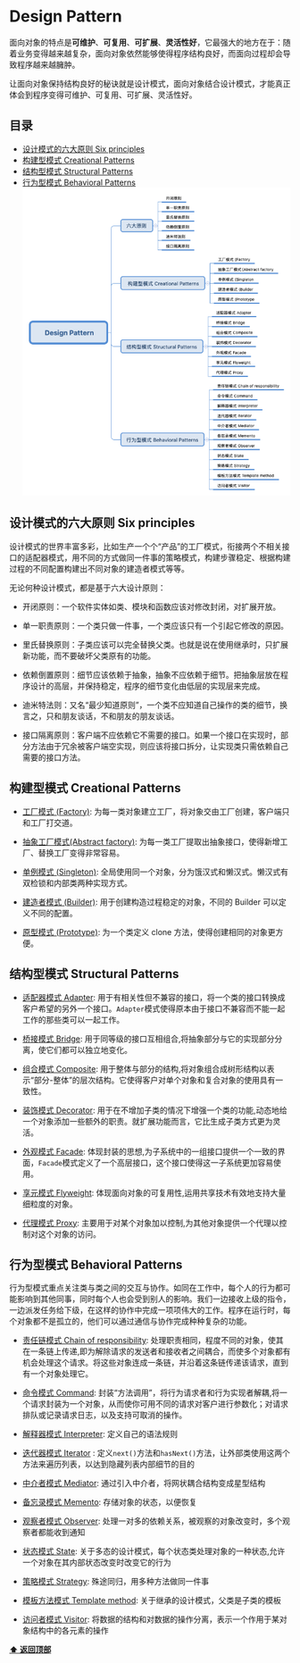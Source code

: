 # Design Pattern


面向对象的特点是**可维护**、**可复用**、**可扩展**、**灵活性好**，它最强大的地方在于：随着业务变得越来越复杂，面向对象依然能够使得程序结构良好，而面向过程却会导致程序越来越臃肿。

让面向对象保持结构良好的秘诀就是设计模式，面向对象结合设计模式，才能真正体会到程序变得可维护、可复用、可扩展、灵活性好。

## 目录
* [设计模式的六大原则 Six principles](设计模式的六大原则-Six-principles)
* [构建型模式 Creational Patterns](#构构建型模式-Creational-Patterns)
* [结构型模式 Structural Patterns](#结构型模式-Structural-Patterns)
* [行为型模式 Behavioral Patterns](#行为型模式-Behavioral-Patterns)
![image](images/Design_Pattern.png)

## 设计模式的六大原则 Six principles

设计模式的世界丰富多彩，比如生产一个个“产品”的工厂模式，衔接两个不相关接口的适配器模式，用不同的方式做同一件事的策略模式，构建步骤稳定、根据构建过程的不同配置构建出不同对象的建造者模式等等。

无论何种设计模式，都是基于六大设计原则：
- 开闭原则：一个软件实体如类、模块和函数应该对修改封闭，对扩展开放。

- 单一职责原则：一个类只做一件事，一个类应该只有一个引起它修改的原因。

- 里氏替换原则：子类应该可以完全替换父类。也就是说在使用继承时，只扩展新功能，而不要破坏父类原有的功能。

- 依赖倒置原则：细节应该依赖于抽象，抽象不应依赖于细节。把抽象层放在程序设计的高层，并保持稳定，程序的细节变化由低层的实现层来完成。

- 迪米特法则：又名“最少知道原则”，一个类不应知道自己操作的类的细节，换言之，只和朋友谈话，不和朋友的朋友谈话。

- 接口隔离原则：客户端不应依赖它不需要的接口。如果一个接口在实现时，部分方法由于冗余被客户端空实现，则应该将接口拆分，让实现类只需依赖自己需要的接口方法。

## 构建型模式 Creational Patterns

- [工厂模式 (Factory)](factory/README.md):
    为每一类对象建立工厂，将对象交由工厂创建，客户端只和工厂打交道。

- [抽象工厂模式(Abstract factory)](factory/README.md):
    为每一类工厂提取出抽象接口，使得新增工厂、替换工厂变得非常容易。

- [单例模式 (Singleton)](singleton/README.md):
    全局使用同一个对象，分为饿汉式和懒汉式。懒汉式有双检锁和内部类两种实现方式。

- [建造者模式 (Builder)](builder/README.md):
    用于创建构造过程稳定的对象，不同的 Builder 可以定义不同的配置。

- [原型模式 (Prototype)](prototype/README.md):
    为一个类定义 clone 方法，使得创建相同的对象更方便。


## 结构型模式 Structural Patterns

- [适配器模式 Adapter](adapter/README.md):
    用于有相关性但不兼容的接口，将一个类的接口转换成客户希望的另外一个接口。`Adapter`模式使得原本由于接口不兼容而不能一起工作的那些类可以一起工作。

- [桥接模式 Bridge](bridge/README.md):
    用于同等级的接口互相组合,将抽象部分与它的实现部分分离，使它们都可以独立地变化。


- [组合模式 Composite]():
    用于整体与部分的结构,将对象组合成树形结构以表示“部分-整体”的层次结构。它使得客户对单个对象和复合对象的使用具有一致性。


- [装饰模式 Decorator](decorator/README.md):
    用于在不增加子类的情况下增强一个类的功能,动态地给一个对象添加一些额外的职责。就扩展功能而言，它比生成子类方式更为灵活。

- [外观模式 Facade]():
    体现封装的思想,为子系统中的一组接口提供一个一致的界面，`Facade`模式定义了一个高层接口，这个接口使得这一子系统更加容易使用。

- [享元模式 Flyweight]():
    体现面向对象的可复用性,运用共享技术有效地支持大量细粒度的对象。

- [代理模式 Proxy](proxy/README.md):
    主要用于对某个对象加以控制,为其他对象提供一个代理以控制对这个对象的访问。


## 行为型模式 Behavioral Patterns
行为型模式重点关注类与类之间的交互与协作。如同在工作中，每个人的行为都可能影响到其他同事，同时每个人也会受到别人的影响。我们一边接收上级的指令，一边派发任务给下级，在这样的协作中完成一项项伟大的工作。程序在运行时，每个对象都不是孤立的，他们可以通过通信与协作完成种种复杂的功能。

- [责任链模式 Chain of responsibility]():
    处理职责相同，程度不同的对象，使其在一条链上传递,即为解除请求的发送者和接收者之间耦合，而使多个对象都有机会处理这个请求。将这些对象连成一条链，并沿着这条链传递该请求，直到有一个对象处理它。

- [命令模式 Command]():
    封装“方法调用”，将行为请求者和行为实现者解耦,将一个请求封装为一个对象，从而使你可用不同的请求对客户进行参数化；对请求排队或记录请求日志，以及支持可取消的操作。

- [解释器模式 Interpreter]():
    定义自己的语法规则

- [迭代器模式 Iterator]() :
    定义`next()`方法和`hasNext()`方法，让外部类使用这两个方法来遍历列表，以达到隐藏列表内部细节的目的

- [中介者模式 Mediator]():
    通过引入中介者，将网状耦合结构变成星型结构

- [备忘录模式 Memento]():
    存储对象的状态，以便恢复

- [观察者模式 Observer]():
    处理一对多的依赖关系，被观察的对象改变时，多个观察者都能收到通知

- [状态模式 State]():
    关于多态的设计模式，每个状态类处理对象的一种状态,允许一个对象在其内部状态改变时改变它的行为

- [策略模式 Strategy]():
    殊途同归，用多种方法做同一件事

- [模板方法模式 Template method]():
    关于继承的设计模式，父类是子类的模板

- [访问者模式 Visitor]():
    将数据的结构和对数据的操作分离，表示一个作用于某对象结构中的各元素的操作




**[⬆ 返回顶部](#目录)**
